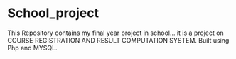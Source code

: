# School_project
This Repository contains my final year project in school... it is a project on COURSE REGISTRATION AND RESULT COMPUTATION SYSTEM. Built using Php and MYSQL.
